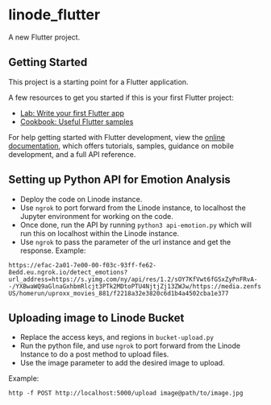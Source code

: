 # linode_flutter

A new Flutter project.

## Getting Started

This project is a starting point for a Flutter application.

A few resources to get you started if this is your first Flutter project:

- [Lab: Write your first Flutter app](https://docs.flutter.dev/get-started/codelab)
- [Cookbook: Useful Flutter samples](https://docs.flutter.dev/cookbook)

For help getting started with Flutter development, view the
[online documentation](https://docs.flutter.dev/), which offers tutorials,
samples, guidance on mobile development, and a full API reference.

## Setting up Python API for Emotion Analysis

* Deploy the code on Linode instance.
* Use `ngrok` to port forward from the Linode instance, to localhost the Jupyter environment for working on the code.
* Once done, run the API by running `python3 api-emotion.py` which will run this on localhost within the Linode instance.
* Use `ngrok` to pass the parameter of the url instance and get the response. Example:

```
https://efac-2a01-7e00-00-f03c-93ff-fe62-8edd.eu.ngrok.io/detect_emotions?url_address=https://s.yimg.com/ny/api/res/1.2/sOY7KfVwt6fGSxZyPnFRvA--/YXBwaWQ9aGlnaGxhbmRlcjt3PTk2MDtoPTU4NjtjZj13ZWJw/https://media.zenfs.com/en-US/homerun/uproxx_movies_881/f2218a32e3820c6d1b4a4502cba1e377

```

## Uploading image to Linode Bucket

* Replace the access keys, and regions in `bucket-upload.py`
* Run the python file, and use `ngrok` to port forward from the Linode Instance to do a post method to upload files.
* Use the image parameter to add the desired image to upload.

Example: 

```
http -f POST http://localhost:5000/upload image@path/to/image.jpg

```